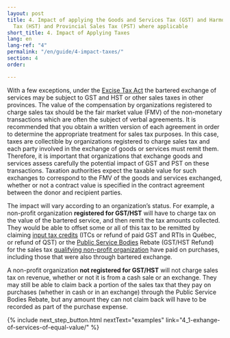 ```yaml
---
layout: post
title: 4. Impact of applying the Goods and Services Tax (GST) and Harmonized Sales
  Tax (HST) and Provincial Sales Tax (PST) where applicable
short_title: 4. Impact of Applying Taxes
lang: en
lang-ref: "4"
permalink: "/en/guide/4-impact-taxes/"
section: 4
order: 

---
```

With a few exceptions, under the <a class="external" href="https://www.canada.ca/en/revenue-agency/services/forms-publications/publications/news93/news93-excise-gst-hst-news-no-93.html" target="_blank">Excise Tax Act</a> the bartered exchange of services may be subject to GST and HST or other sales taxes in other provinces. The value of the compensation by organizations registered to charge sales tax should be the fair market value (FMV) of the non-monetary transactions which are often the subject of verbal agreements. It is recommended that you obtain a written version of each agreement in order to determine the appropriate treatment for sales tax purposes. In this case, taxes are collectible by organizations registered to charge sales tax and each party involved in the exchange of goods or services must remit them. Therefore, it is important that organizations that exchange goods and services assess carefully the potential impact of GST and PST on these transactions. Taxation authorities expect the taxable value for such exchanges to correspond to the FMV of the goods and services exchanged, whether or not a contract value is specified in the contract agreement between the donor and recipient parties.

The impact will vary according to an organization’s status. For example, a non-profit organization **registered for GST/HST** will have to charge tax on the value of the bartered service, and then remit the tax amounts collected. They would be able to offset some or all of this tax to be remitted by claiming <a class="tip" href="{{site.baseurl}}/en/toolkit/glossary#input-tax-credit-itc" target="_blank" title="A credit that GST/HST registrants can generally claim to recover the GST/HST paid or payable for property and services they acquired, imported into Canada, or brought into a participating province for use, consumption, or supply in the course of their commercial activities.">input tax credits</a> (ITCs or refund of paid GST and RTIs in Québec, or refund of QST) or the <a class="tip" href="{{site.baseurl}}/en/toolkit/glossary#public-service-body" target="_blank" title="A charity, non-profit organization, municipality, university, public college, school authority, or hospital authority.">Public Service Bodies</a> Rebate (GST/HST Refund) for the sales tax <a href="{{site.baseurl}}/en/toolkit/glossary#qualifying-non-profit-organization" target="_blank" title="A non-profit organization or prescribed government organization whose percentage of government funding is at least 40% of its total revenue.">qualifying non-profit organization</a> have paid on purchases, including those that were also through bartered exchange.

A non-profit organization **not registered for GST/HST** will not charge sales tax on revenue, whether or not it is from a cash sale or an exchange. They may still be able to claim back a portion of the sales tax that they pay on purchases (whether in cash or in an exchange) through the Public Service Bodies Rebate, but any amount they can not claim back will have to be recorded as part of the purchase expense.

{% include next_step_button.html nextText="examples" link="4_1-exhange-of-services-of-equal-value/" %}